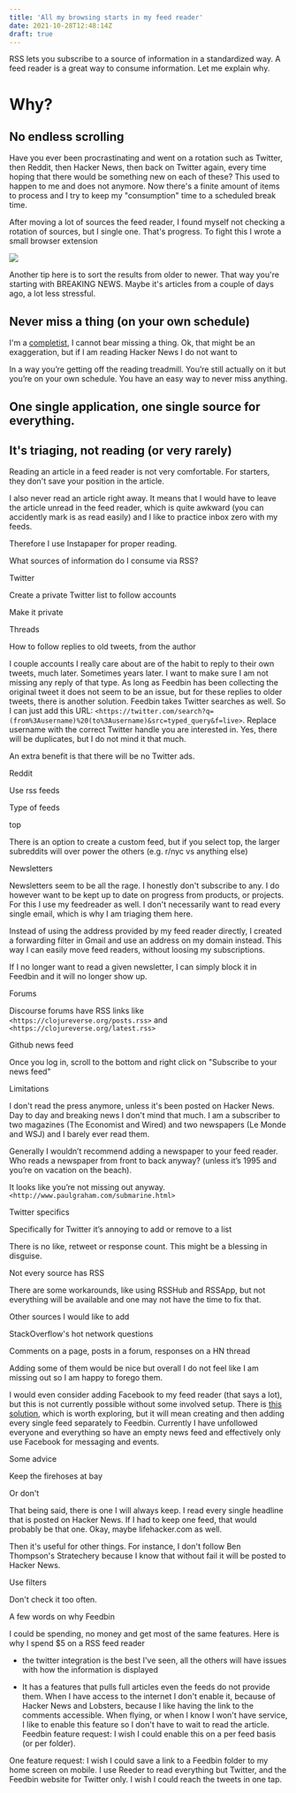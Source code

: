 ```yaml
---
title: 'All my browsing starts in my feed reader'
date: 2021-10-28T12:48:14Z
draft: true
---
```


RSS lets you subscribe to a source of information in a standardized way. A feed reader is a great way to consume information. Let me explain why.

# Why?

## No endless scrolling

Have you ever been procrastinating and went on a rotation such as Twitter, then Reddit, then Hacker News, then back on Twitter again, every time hoping that there would be something new on each of these? This used to happen to me and does not anymore. Now there's a finite amount of items to process and I try to keep my "consumption" time to a scheduled break time.

After moving a lot of sources the feed reader, I found myself not checking a rotation of sources, but I single one. That's progress. To fight this I wrote a small browser extension 

![](https://addons.cdn.mozilla.net/user-media/previews/full/253/253094.png?modified=1614909701)

Another tip here is to sort the results from older to newer. That way you're starting with BREAKING NEWS. Maybe it's articles from a couple of days ago, a lot less stressful.

## Never miss a thing (on your own schedule)

I'm a [completist](/articles/completist), I cannot bear missing a thing. Ok, that might be an exaggeration, but if I am reading Hacker News I do not want to 

In a way you’re getting off the reading treadmill. You’re still actually on it but you’re on your own schedule. You have an easy way to never miss anything.

## One single application, one single source for everything.



## It's triaging, not reading (or very rarely)

Reading an article in a feed reader is not very comfortable. For starters, they don't save your position in the article.

I also never read an article right away. It means that I would have to leave the article unread in the feed reader, which is quite awkward (you can accidently mark is as read easily) and I like to practice inbox zero with my feeds.

Therefore I use Instapaper for proper reading.

What sources of information do I consume via RSS?

Twitter

Create a private Twitter list to follow accounts

Make it private

Threads

How to follow replies to old tweets, from the author

I couple accounts I really care about are of the habit to reply to their own tweets, much later. Sometimes years later. I want to make sure I am not missing any reply of that type. As long as Feedbin has been collecting the original tweet it does not seem to be an issue, but for these replies to older tweets, there is another solution. Feedbin takes Twitter searches as well. So I can just add this URL: `<https://twitter.com/search?q=(from%3Ausername)%20(to%3Ausername)&src=typed_query&f=live>`. Replace username with the correct Twitter handle you are interested in. Yes, there will be duplicates, but I do not mind it that much.

An extra benefit is that there will be no Twitter ads.

Reddit

Use rss feeds

Type of feeds

top

There is an option to create a custom feed, but if you select top, the larger subreddits will over power the others (e.g. r/nyc vs anything else)

Newsletters

Newsletters seem to be all the rage. I honestly don't subscribe to any. I do however want to be kept up to date on progress from products, or projects. For this I use my feedreader as well. I don't necessarily want to read every single email, which is why I am triaging them here.

Instead of using the address provided by my feed reader directly, I created a forwarding filter in Gmail and use an address on my domain instead. This way I can easily move feed readers, without loosing my subscriptions.

If I no longer want to read a given newsletter, I can simply block it in Feedbin and it will no longer show up.

Forums

Discourse forums have RSS links like `<https://clojureverse.org/posts.rss>` and `<https://clojureverse.org/latest.rss>`

Github news feed

Once you log in, scroll to the bottom and right click on "Subscribe to your news feed" 

Limitations

I don't read the press anymore, unless it's been posted on Hacker News. Day to day and breaking news I don't mind that much. I am a subscriber to two magazines (The Economist and Wired) and two newspapers (Le Monde and WSJ) and I barely ever read them.

Generally I wouldn’t recommend adding a newspaper to your feed reader. Who reads a newspaper from front to back anyway? (unless it’s 1995 and you’re on vacation on the beach).

It looks like you’re not missing out anyway. `<http://www.paulgraham.com/submarine.html>`

Twitter specifics

Specifically for Twitter it’s annoying to add or remove to a list 

There is no like, retweet or response count. This might be a blessing in disguise.

Not every source has RSS

There are some workarounds, like using RSSHub and RSSApp, but not everything will be available and one may not have the time to fix that.

Other sources I would like to add

StackOverflow's hot network questions

Comments on a page, posts in a forum, responses on a HN thread

Adding some of them would be nice but overall I do not feel like I am missing out so I am happy to forego them.

I would even consider adding Facebook to my feed reader (that says a lot), but this is not currently possible without some involved setup. There is [this solution](https://github.com/usefulparadigm/pagefeed), which is worth exploring, but it will mean creating and then adding every single feed separately to Feedbin. Currently I have unfollowed everyone and everything so have an empty news feed and effectively only use Facebook for messaging and events.

Some advice

Keep the firehoses at bay

Or don't

That being said, there is one I will always keep. I read every single headline that is posted on Hacker News. If I had to keep one feed, that would probably be that one. Okay, maybe lifehacker.com as well.

Then it's useful for other things. For instance, I don't follow Ben Thompson's Stratechery because I know that without fail it will be posted to Hacker News.

Use filters

Don't check it too often. 

A few words on why Feedbin

I could be spending, no money and get most of the same features. Here is why I spend $5 on a RSS feed reader

- the twitter integration is the best I've seen, all the others will have issues with how the information is displayed

- It has a features that pulls full articles even the feeds do not provide them. When I have access to the internet I don't enable it, because of Hacker News and Lobsters, because I like having the link to the comments accessible. When flying, or when I know I won't have service, I like to enable this feature so I don't have to wait to read the article. Feedbin feature request: I wish I could enable this on a per feed basis (or per folder).

One feature request: I wish I could save a link to a Feedbin folder to my home screen on mobile. I use Reeder to read everything but Twitter, and the Feedbin website for Twitter only. I wish I could reach the tweets in one tap.